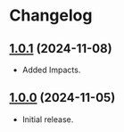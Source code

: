 # Changelog

## [1.0.1](https://github.com/jendave/token-note-hover/commits/main) (2024-11-08)

* Added Impacts.

## [1.0.0](https://github.com/jendave/token-note-hover/commits/main) (2024-11-05)

* Initial release.
